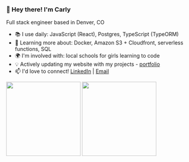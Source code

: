 <h3>👋 Hey there! I'm Carly</h3>
<p>Full stack engineer based in Denver, CO</p>

- 📚 I use daily: JavaScript (React), Postgres, TypeScript (TypeORM)
- 🌱 Learning more about: Docker, Amazon S3 + Cloudfront, serverless functions, SQL
- 🌍 I'm involved with: local schools for girls learning to code
- 💡 Actively updating my website with my projects - [portfolio](https://carlydopps.github.io/)
- 📫 I'd love to connect! [LinkedIn](https://www.linkedin.com/in/carlydopps/)  |  [Email](mailto:carly.doppelheuer@gmail.com)

<div>
  <img height=200 align="center" src="https://github-readme-stats.vercel.app/api?username=carlydopps&show=prs_merged_percentage&hide=contribs&rank_icon=github&hide_rank=true&theme=github_dark_dimmed&hide_border=true&include_all_commits=true" />
  <img height=200 align="center" src="https://github-readme-stats.vercel.app/api/top-langs/?username=carlydopps&layout=compact&theme=github_dark_dimmed&hide_border=true" />
</div>
